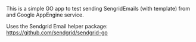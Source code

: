 This is a simple GO app to test sending SengridEmails (with template) from and Google AppEngine service.

Uses the Sendgrid Email helper package: https://github.com/sendgrid/sendgrid-go
